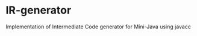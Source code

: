 IR-generator
============

Implementation of Intermediate Code generator for Mini-Java using javacc
